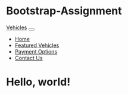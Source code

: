 # Bootstrap-Assignment
<!doctype html>
<html lang="en">
  <head>
    <meta charset="utf-8">
    <meta name="viewport" content="width=device-width, initial-scale=1">
    <title>Bootstrap demo</title>
  </head>
  <body>
  <nav class="navbar navbar-expand-lg bg-body-tertiary">
  <div class="container-fluid">
    <a class="navbar-brand" href="#">Vehicles</a>
    <button class="navbar-toggler" type="button" data-bs-toggle="collapse" data-bs-target="#navbarNav" aria-controls="navbarNav" aria-expanded="false" aria-label="Toggle navigation">
      <span class="navbar-toggler-icon"></span>
    </button>
    <div class="collapse navbar-collapse" id="navbarNav">
      <ul class="navbar-nav">
        <li class="nav-item">
          <a class="nav-link active" aria-current="page" href="#">Home</a>
        </li>
        <li class="nav-item">
          <a class="nav-link" href="#">Featured Vehicles</a>
        </li>
        <li class="nav-item">
          <a class="nav-link" href="#">Payment Options</a>
        </li>
        <li class="nav-item">
          <a class="nav-link" href="idName">Contact Us</a>
        </li>
      </ul>
    </div>
  </div>
</nav>
    <h1>Hello, world!</h1>
  </body>
</html>
